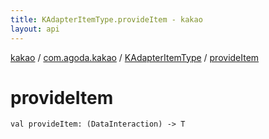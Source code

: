 ```yaml
---
title: KAdapterItemType.provideItem - kakao
layout: api
---
```


<div class='api-docs-breadcrumbs'><a href="../../index.html">kakao</a> / <a href="../index.html">com.agoda.kakao</a> / <a href="index.html">KAdapterItemType</a> / <a href=".">provideItem</a></div>

# provideItem

<div class="signature"><code><span class="keyword">val </span><span class="identifier">provideItem</span><span class="symbol">: </span><span class="symbol">(</span><span class="identifier">DataInteraction</span><span class="symbol">)</span>&nbsp;<span class="symbol">-&gt;</span>&nbsp;<span class="identifier">T</span></code></div>

